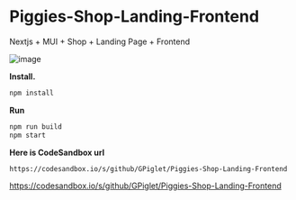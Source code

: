 # Piggies-Shop-Landing-Frontend
Nextjs + MUI + Shop + Landing Page + Frontend

![image](https://user-images.githubusercontent.com/107179122/176945458-f7771dfc-2ae7-4363-b30c-71d936b799bb.png)
<br/>

<b>Install.</b>
``` bash
npm install
```
<b>Run</b>
``` bash
npm run build
npm start
```
<b>Here is CodeSandbox url</b>
``` bash
https://codesandbox.io/s/github/GPiglet/Piggies-Shop-Landing-Frontend
```
https://codesandbox.io/s/github/GPiglet/Piggies-Shop-Landing-Frontend
